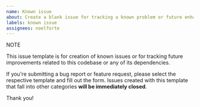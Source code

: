 ```yaml
---
name: Known issue
about: Create a blank issue for tracking a known problem or future enhancement.
labels: known issue
assignees: noelforte
---
```


NOTE

This issue template is for creation of known issues or for tracking future improvements related to this codebase or any of its dependencies.

If you're submitting a bug report or feature request, please select the respective template and fill out the form. Issues created with this
template that fall into other categories **will be immediately closed**.

Thank you!
